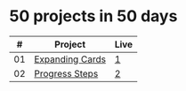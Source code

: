 # 50 projects in 50 days
|  #  | Project                                                                                                                     | Live                                                                         |
| :-: | --------------------------------------------------------------------------------------------------------------------------- | --------------------------------------------------------------------------------- |
| 01  | [Expanding Cards](https://github.com/isinnur/50projects50days/tree/main/Day%201-%20Expanding%20cards)                       |    [1](https://venerable-swan-40a01b.netlify.app/)|
| 02 | [Progress Steps](https://github.com/isinnur/50projects50days/tree/main/Day%201-%20Expanding%20cards)                       |    [2]()|
